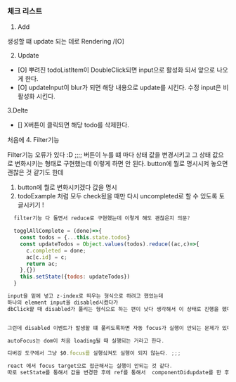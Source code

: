 ### 체크 리스트 


1. Add 

생성할 떄 update 되는 데로 Rendering /[O]

2. Update 

- [O] 뿌려진 todoListItem이 DoubleClick되면 input으로 활성화 되서 앞으로 나오게 한다.
- [O] updateInput이 blur가 되면 해당 내용으로 update를 시킨다. 수정 input은 비활성화 시킨다. 

3.Delte 

- [] X버튼이 클릭되면 해당 todo를 삭제한다.

처음에 
4. Filter기능 

Filter기능 오류가 있다 :D ;;;;
버튼이 누를 떄 마다 상태 값을 변경시키고 그 상태 값으로 변화시키는 형태로 구현했는데 
이렇게 하면 안 된다. 
button에 뭘로 명시시켜 놓으면 괜찮은 것 같기도 한데 
1) button에 뭘로 변화시키겠다 값을 명시 
2) todoExample 처럼 모두 check됬을 때만 다시 uncompleted로 할 수 있도록 토글시키기 ! 

```js
  filter기능 다 돌면서 reduce로 구현했는데 이렇게 해도 괜찮은지 의문?

  togglAllComplete = (done)=>{
    const todos = {...this.state.todos}
    const updateTodos = Object.values(todos).reduce((ac,c)=>{
      c.completed = done;
      ac[c.id] = c;
      return ac;
    },{})
    this.setState({todos: updateTodos})
  }
```


```js
input을 밑에 넣고 z-index로 띄우는 형식으로 하려고 했었는데 
하나의 element input을 disabled시켰다가 
dbClick할 때 disabled가 풀리는 형식으로 하는 편이 낫다 생각해서 이 상태로 진행을 했다. 


그런데 disabled 이벤트가 발생할 떄 풀리도록하면 자동 focus가 실행이 안되는 문제가 있다. 

autoFocus는 dom이 처음 loading될 때 실행되는 거라고 한다. 

디버깅 도구에서 그냥 $0.focus를 실행싴켜도 실행이 되지 않는다. ;;;

react 에서 focus target으로 접근해서는 실행이 안되는 것 같다. 
따로 setState를 통해서 값을 변경한 후에 ref를 통해서  componentDidupdate를 한 후에 실행하게 수정 

```


